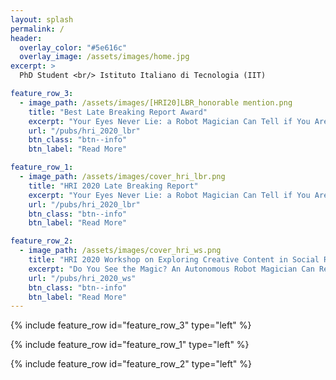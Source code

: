 ```yaml
---
layout: splash
permalink: /
header:
  overlay_color: "#5e616c"
  overlay_image: /assets/images/home.jpg
excerpt: >
  PhD Student <br/> Istituto Italiano di Tecnologia (IIT)

feature_row_3:
  - image_path: /assets/images/[HRI20]LBR_honorable mention.png
    title: "Best Late Breaking Report Award"
    excerpt: "Your Eyes Never Lie: a Robot Magician Can Tell if You Are Lying"
    url: "/pubs/hri_2020_lbr"
    btn_class: "btn--info"
    btn_label: "Read More"

feature_row_1:
  - image_path: /assets/images/cover_hri_lbr.png
    title: "HRI 2020 Late Breaking Report"
    excerpt: "Your Eyes Never Lie: a Robot Magician Can Tell if You Are Lying"
    url: "/pubs/hri_2020_lbr"
    btn_class: "btn--info"
    btn_label: "Read More"

feature_row_2:
  - image_path: /assets/images/cover_hri_ws.png
    title: "HRI 2020 Workshop on Exploring Creative Content in Social Robotics"
    excerpt: "Do You See the Magic? An Autonomous Robot Magician Can Read Your Mind"
    url: "/pubs/hri_2020_ws"
    btn_class: "btn--info"
    btn_label: "Read More"   
---
```

{% include feature_row  id="feature_row_3" type="left" %}

{% include feature_row  id="feature_row_1" type="left" %}

{% include feature_row  id="feature_row_2" type="left" %}